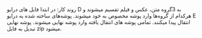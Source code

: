 روند کار:
در ابتدا فایل های درایو D به 3گروه متن، عکس و فیلم تقسیم میشوند و هرکدام از گروه‌ها وارد پوشه مخصوص به خود میشوند.
پوشه‌های ساخته شده به درایو E انتقال پیدا میکنند. 
تمامی پوشه های انتقال یافته وارد پوشه نهایی میشوند.
پوشه نهایی تبدیل به فایل zip میشود.

